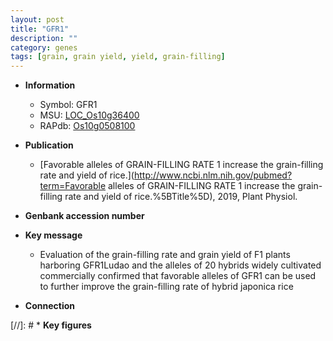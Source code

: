 ```yaml
---
layout: post
title: "GFR1"
description: ""
category: genes
tags: [grain, grain yield, yield, grain-filling]
---
```


* **Information**  
    + Symbol: GFR1  
    + MSU: [LOC_Os10g36400](http://rice.uga.edu/cgi-bin/ORF_infopage.cgi?orf=LOC_Os10g36400)  
    + RAPdb: [Os10g0508100](https://rapdb.dna.affrc.go.jp/locus/?name=Os10g0508100)  

* **Publication**  
    + [Favorable alleles of GRAIN-FILLING RATE 1 increase the grain-filling rate and yield of rice.](http://www.ncbi.nlm.nih.gov/pubmed?term=Favorable alleles of GRAIN-FILLING RATE 1 increase the grain-filling rate and yield of rice.%5BTitle%5D), 2019, Plant Physiol.

* **Genbank accession number**  

* **Key message**  
    + Evaluation of the grain-filling rate and grain yield of F1 plants harboring GFR1Ludao and the alleles of 20 hybrids widely cultivated commercially confirmed that favorable alleles of GFR1 can be used to further improve the grain-filling rate of hybrid japonica rice

* **Connection**  

[//]: # * **Key figures**  


